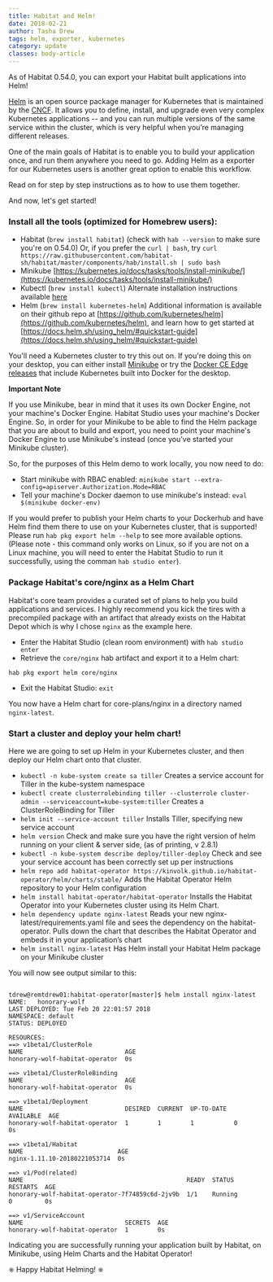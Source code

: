 ```yaml
---
title: Habitat and Helm!
date: 2018-02-21
author: Tasha Drew
tags: helm, exporter, kubernetes
category: update
classes: body-article
---
```


As of Habitat 0.54.0, you can export your Habitat built applications into Helm! 

[Helm](https://helm.sh/) is an open source package manager for Kubernetes that is maintained by the [CNCF](https://www.cncf.io/). It allows you to define, install, and upgrade even very complex Kubernetes applications -- and you can run multiple versions of the same service within the cluster, which is very helpful when you’re managing different releases.

One of the main goals of Habitat is to enable you to build your application once, and run them anywhere you need to go. Adding Helm as a exporter for our Kubernetes users is another great option to enable this workflow.

Read on for step by step instructions as to how to use them together.  

And now, let's get started! 

### Install all the tools (optimized for Homebrew users): 

* Habitat (`brew install habitat`) (check with `hab --version` to make sure you're on 0.54.0) Or, if you prefer the `curl | bash`, try `curl https://raw.githubusercontent.com/habitat-sh/habitat/master/components/hab/install.sh | sudo bash`
* Minikube [https://kubernetes.io/docs/tasks/tools/install-minikube/](https://kubernetes.io/docs/tasks/tools/install-minikube/) 
* Kubectl (`brew install kubectl`) Alternate installation instructions available [here](https://kubernetes.io/docs/tasks/tools/install-kubectl/)
* Helm (`brew install kubernetes-helm`) Additional information is available on their github repo at [https://github.com/kubernetes/helm](https://github.com/kubernetes/helm), and learn how to get started at [https://docs.helm.sh/using_helm/#quickstart-guide](https://docs.helm.sh/using_helm/#quickstart-guide)

You'll need a Kubernetes cluster to try this out on. If you're doing this on your desktop, you can either install [Minikube](https://kubernetes.io/docs/tasks/tools/install-minikube/) or try the [Docker CE Edge releases](https://docs.docker.com/edge/) that include Kubernetes built into Docker for the desktop.

**Important Note** 

If you use Minikube, bear in mind that it uses its own Docker Engine, not your machine's Docker Engine. Habitat Studio uses your machine's Docker Engine. So, in order for your Minikube to be able to find the Helm package that you are about to build and export, you need to point your machine's Docker Engine to use Minikube's instead (once you've started your Minikube cluster).

So, for the purposes of this Helm demo to work locally, you now need to do: 

* Start minikube with RBAC enabled: `minikube start --extra-config=apiserver.Authorization.Mode=RBAC` 
* Tell your machine's Docker daemon to use minikube's instead: `eval $(minikube docker-env)`

If you would prefer to publish your Helm charts to your Dockerhub and have Helm find them there to use on your Kubernetes cluster, that is supported! Please run `hab pkg export helm --help` to see more available options. (Please note - this command only works on Linux, so if you are not on a Linux machine, you will need to enter the Habitat Studio to run it successfully, using the comman `hab studio enter`). 

### Package Habitat's core/nginx as a Helm Chart

Habitat's core team provides a curated set of plans to help you build applications and services. I highly recommend you kick the tires with a precompiled package with an artifact that already exists on the Habitat Depot which is why I chose `nginx` as the example here.

* Enter the Habitat Studio (clean room environment) with `hab studio enter`
* Retrieve the `core/nginx` hab artifact and export it to a Helm chart:

`hab pkg export helm core/nginx`

* Exit the Habitat Studio: `exit`

You now have a Helm chart for core-plans/nginx in a directory named `nginx-latest`.

### Start a cluster and deploy your helm chart!

Here we are going to set up Helm in your Kubernetes cluster, and then deploy our Helm chart onto that cluster.

* `kubectl -n kube-system create sa tiller` Creates a service account for Tiller in the kube-system namespace
* `kubectl create clusterrolebinding tiller --clusterrole cluster-admin --serviceaccount=kube-system:tiller` Creates a ClusterRoleBinding for Tiller
* `helm init --service-account tiller` Installs Tiller, specifying new service account 
* `helm version` Check and make sure you have the right version of helm running on your client & server side, (as of printing, v 2.8.1) 
* `kubectl -n kube-system describe deploy/tiller-deploy` Check and see your service account has been correctly set up per instructions
* `helm repo add habitat-operator https://kinvolk.github.io/habitat-operator/helm/charts/stable/` Adds the Habitat Operator Helm repository to your Helm configuration
* `helm install habitat-operator/habitat-operator` Installs the Habitat Operator into your Kubernetes cluster using its Helm Chart.
* `helm dependency update nginx-latest` Reads your new nginx-latest/requirements.yaml file and sees the dependency on the habitat-operator. Pulls down the chart that describes the Habitat Operator and embeds it in your application’s chart
* `helm install nginx-latest` Has Helm install your Habitat Helm package on your Minikube cluster

You will now see output similar to this: 

```

tdrew@remtdrew01:habitat-operator[master]$ helm install nginx-latest
NAME:   honorary-wolf
LAST DEPLOYED: Tue Feb 20 22:01:57 2018
NAMESPACE: default
STATUS: DEPLOYED

RESOURCES:
==> v1beta1/ClusterRole
NAME                            AGE
honorary-wolf-habitat-operator  0s

==> v1beta1/ClusterRoleBinding
NAME                            AGE
honorary-wolf-habitat-operator  0s

==> v1beta1/Deployment
NAME                            DESIRED  CURRENT  UP-TO-DATE  AVAILABLE  AGE
honorary-wolf-habitat-operator  1        1        1           0          0s

==> v1beta1/Habitat
NAME                          AGE
nginx-1.11.10-20180221053714  0s

==> v1/Pod(related)
NAME                                             READY  STATUS             RESTARTS  AGE
honorary-wolf-habitat-operator-7f74859c6d-2jv9b  1/1    Running            0         0s

==> v1/ServiceAccount
NAME                            SECRETS  AGE
honorary-wolf-habitat-operator  1        0s

```

Indicating you are successfully running your application built by Habitat, on Minikube, using Helm Charts and the Habitat Operator! 

⎈ Happy Habitat Helming! ⎈

